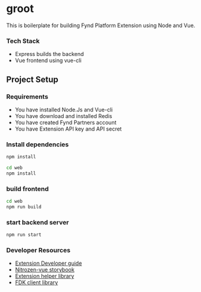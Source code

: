 # groot

This is boilerplate for building Fynd Platform Extension using Node and Vue. <br />

### Tech Stack

- Express builds the backend
- Vue frontend using vue-cli

## Project Setup

### Requirements

- You have installed Node.Js and Vue-cli
- You have download and installed Redis
- You have created Fynd Partners account
- You have Extension API key and API secret

### Install dependencies

```sh
npm install

cd web
npm install 
```

### build frontend

```sh
cd web
npm run build
```

### start backend server

```sh
npm run start
```

### Developer Resources

- [Extension Developer guide](https://partners.fynd.com/help/docs/partners/getting-started/overview)
- [Nitrozen-vue storybook](https://gofynd.io/nitrozen-vue/)
- [Extension helper library](https://github.com/gofynd/fdk-extension-javascript)
- [FDK client library](https://github.com/gofynd/fdk-client-javascript)
